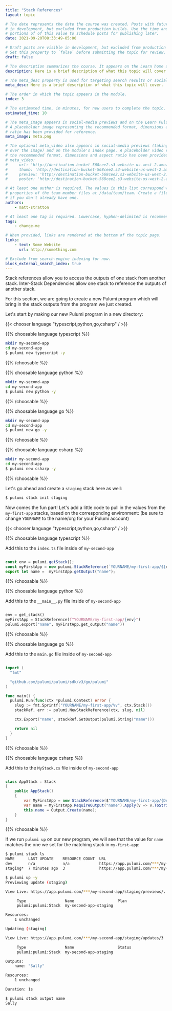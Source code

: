 ```yaml
---
title: "Stack References"
layout: topic

# The date represents the date the course was created. Posts with future dates are visible
# in development, but excluded from production builds. Use the time and timezone-offset
# portions of of this value to schedule posts for publishing later.
date: 2021-09-20T08:33:49-05:00

# Draft posts are visible in development, but excluded from production builds.
# Set this property to `false` before submitting the topic for review.
draft: false

# The description summarizes the course. It appears on the Learn home and module index pages.
description: Here is a brief description of what this topic will cover.

# The meta_desc property is used for targeting search results or social-media previews.
meta_desc: Here is a brief description of what this topic will cover.

# The order in which the topic appears in the module.
index: 3

# The estimated time, in minutes, for new users to complete the topic.
estimated_time: 10

# The meta_image appears in social-media previews and on the Learn Pulumi home page.
# A placeholder image representing the recommended format, dimensions and aspect
# ratio has been provided for reference.
meta_image: meta.png

# The optional meta_video also appears in social-media previews (taking precedence
# over the image) and on the module's index page. A placeholder video representing
# the recommended format, dimensions and aspect ratio has been provided for reference.
# meta_video:
#     url: 'http://destination-bucket-568cee2.s3-website-us-west-2.amazonaws.com/video/2020-09-03-16-46-41.mp4'
#     thumb: 'http://destination-bucket-568cee2.s3-website-us-west-2.amazonaws.com/thumbs/2020-09-03-16-46-41.jpg'
#     preview: 'http://destination-bucket-568cee2.s3-website-us-west-2.amazonaws.com/previews/2020-09-03-16-46-41.jpg'
#     poster: 'http://destination-bucket-568cee2.s3-website-us-west-2.amazonaws.com/posters/2020-09-03-16-46-41.jpg'

# At least one author is required. The values in this list correspond with the `id`
# properties of the team member files at /data/team/team. Create a file for yourself
# if you don't already have one.
authors:
    - matt-stratton

# At least one tag is required. Lowercase, hyphen-delimited is recommended.
tags:
    - change-me

# When provided, links are rendered at the bottom of the topic page.
links:
    - text: Some Website
      url: http://something.com

# Exclude from search-engine indexing for now.
block_external_search_index: true
---
```


Stack references allow you to access the outputs of one stack from another stack. Inter-Stack Dependencies allow one stack to reference the outputs of another stack.

For this section, we are going to create a new Pulumi program which will bring in the stack outputs from the program we just created.

Let's start by making our new Pulumi program in a new directory:

{{< chooser language "typescript,python,go,csharp" / >}}

{{% choosable language typescript %}}

```bash
mkdir my-second-app
cd my-second-app
$ pulumi new typescript -y
```

{{% /choosable %}}

{{% choosable language python %}}

```bash
mkdir my-second-app
cd my-second-app
$ pulumi new python -y
```

{{% /choosable %}}

{{% choosable language go %}}

```bash
mkdir my-second-app
cd my-second-app
$ pulumi new go -y
```

{{% /choosable %}}

{{% choosable language csharp %}}

```bash
mkdir my-second-app
cd my-second-app
$ pulumi new csharp -y
```

{{% /choosable %}}

Let's go ahead and create a `staging` stack here as well:

```bash
$ pulumi stack init staging
```

Now comes the fun part! Let's add a little code to pull in the values from the `my-first-app` stacks, based on the corresponding environment: (be sure to change `YOURNAME` to the name/org for your Pulumi account)

{{< chooser language "typescript,python,go,csharp" / >}}

{{% choosable language typescript %}}

Add this to the `index.ts` file inside of `my-second-app`

```typescript

const env = pulumi.getStack();
const myFirstApp = new pulumi.StackReference(`YOURNAME/my-first-app/${env}`);
export let name =  myFirstApp.getOutput("name");

```

{{% /choosable %}}


{{% choosable language python %}}

Add this to the `__main__.py` file inside of `my-second-app`

```python

env = get_stack()
myFirstApp = StackReference(f"YOURNAME/my-first-app/{env}")
pulumi.export("name", myFirstApp.get_output("name"))

```

{{% /choosable %}}

{{% choosable language go %}}

Add this to the `main.go` file inside of `my-second-app`

```go

import (
  "fmt"

  "github.com/pulumi/pulumi/sdk/v3/go/pulumi"
)

func main() {
  pulumi.Run(func(ctx *pulumi.Context) error {
    slug := fmt.Sprintf("YOURNAME/my-first-app/%v", ctx.Stack())
    stackRef, err := pulumi.NewStackReference(ctx, slug, nil)

    ctx.Export("name", stackRef.GetOutput(pulumi.String("name")))

    return nil
  }
}

```

{{% /choosable %}}

{{% choosable language csharp %}}

Add this to the `MyStack.cs` file inside of `my-second-app`

```csharp

class AppStack : Stack
{
    public AppStack()
    {
        var MyFirstApp = new StackReference($"YOURNAME/my-first-app/{Deployment.Instance.StackName}");
        var name = MyFirstApp.RequireOutput("name").Apply(v => v.ToString());
        this.name = Output.Create(name);
    }
}

```

{{% /choosable %}}

If we run `pulumi up` on our new program, we will see that the value for `name` matches the one we set for the matching stack in `my-first-app`:

```bash
$ pulumi stack ls
NAME      LAST UPDATE    RESOURCE COUNT  URL
dev       n/a            n/a             https://app.pulumi.com/***/my-second-app/dev
staging*  7 minutes ago  3               https://app.pulumi.com/***/my-second-app/staging

$ pulumi up -y
Previewing update (staging)

View Live: https://app.pulumi.com/***/my-second-app/staging/previews/...

     Type                 Name                   Plan
     pulumi:pulumi:Stack  my-second-app-staging

Resources:
    1 unchanged

Updating (staging)

View Live: https://app.pulumi.com/***/my-second-app/staging/updates/3

     Type                 Name                   Status
     pulumi:pulumi:Stack  my-second-app-staging

Outputs:
    name: "Sally"

Resources:
    1 unchanged

Duration: 1s

$ pulumi stack output name
Sally


```